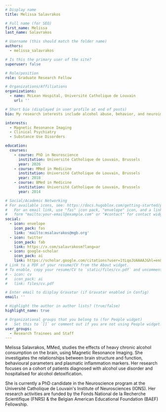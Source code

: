 ```yaml
---
# Display name
title: Melissa Salavrakos

# Full name (for SEO)
first_name: Melissa
last_name: Salavrakos

# Username (this should match the folder name)
authors:
  - melissa_salavrakos

# Is this the primary user of the site?
superuser: false

# Role/position
role: Graduate Research Fellow

# Organizations/Affiliations
organizations:
  - name: McLean Hospital, Université Catholique de Louvain
    url: ''

# Short bio (displayed in user profile at end of posts)
bio: My research interests include alcohol abuse, behavior, and neuroimaging.

interests:
  - Magnetic Resonance Imaging
  - Clinical Psychiatry
  - Substance Use Disorders

education:
  courses:
    - course: PhD in Neuroscience
      institution: Université Catholique de Louvain, Brussels
      year: 2026
    - course: MMed in Medicine
      institution: Université Catholique de Louvain, Brussels
      year: 2018
    - course: BMed in Medicine
      institution: Université Catholique de Louvain, Brussels
      year: 2014

# Social/Academic Networking
# For available icons, see: https://docs.hugoblox.com/getting-started/page-builder/#icons
#   For an email link, use "fas" icon pack, "envelope" icon, and a link in the
#   form "mailto:your-email@example.com" or "#contact" for contact widget.
social:
  - icon: envelope
    icon_pack: fas
    link: 'mailto:msalavrakos@mgb.org'
  - icon: twitter
    icon_pack: fab
    link: https://x.com/salavrakosm?lang=ar
  - icon: google-scholar
    icon_pack: ai
    link: https://scholar.google.com/citations?user=1tLqoJUAAAAJ&hl=en&oi=ao
# Link to a PDF of your resume/CV from the About widget.
# To enable, copy your resume/CV to `static/files/cv.pdf` and uncomment the lines below.
# - icon: cv
#   icon_pack: ai
#   link: files/cv.pdf

# Enter email to display Gravatar (if Gravatar enabled in Config)
email: ''

# Highlight the author in author lists? (true/false)
highlight_name: true

# Organizational groups that you belong to (for People widget)
#   Set this to `[]` or comment out if you are not using People widget.
user_groups:
  - Research Trainees and Staff
---
```


Melissa Salavrakos, MMed, studies the effects of heavy chronic alcohol consumption on the brain, using Magnetic Resonance Imaging. She investigates the relationships between brain structure and function, behavioural parameters and plasmatic inflammation markers. Her research focuses on a cohort of patients diagnosed with alcohol use disorder and hospitalised for alcohol detoxification.

She is currently a PhD candidate in the Neuroscience program at the Université Catholique de Louvain's Institute of Neurosciences (IONS). Her research activities are funded by the Fonds National de la Recherche Scientifique (FNRS) & the Belgian American Educational Foundation (BAEF) Fellowship.
